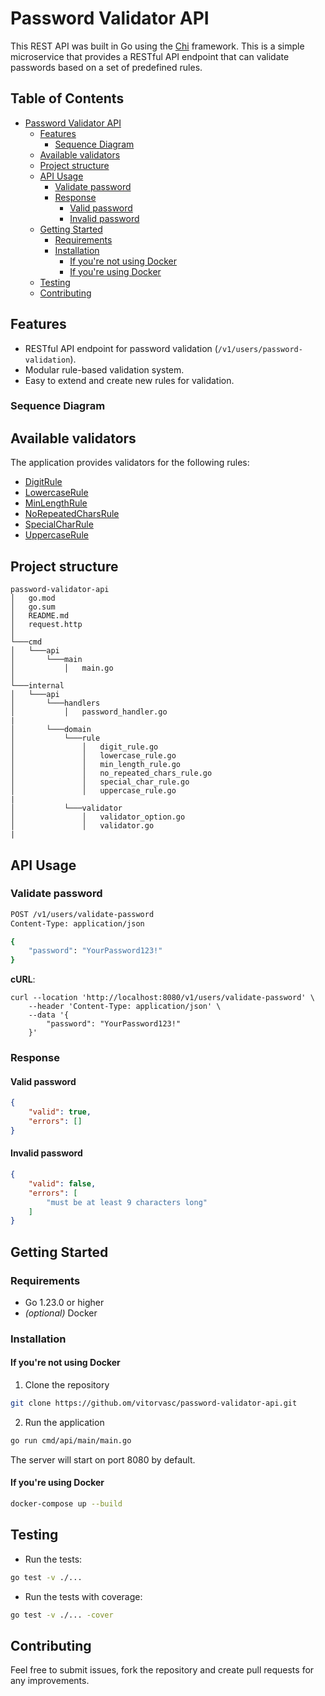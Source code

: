 # Password Validator API

This REST API was built in Go using the [Chi](https://go-chi.io/) framework. This is a simple microservice that provides a RESTful API endpoint that can validate passwords based on a set of predefined rules.

## Table of Contents

- [Password Validator API](#password-validator-api)
    - [Features](#features)
        - [Sequence Diagram](#sequence-diagram)
    - [Available validators](#available-validators)
    - [Project structure](#project-structure)
    - [API Usage](#api-usage)
        - [Validate password](#validate-password)
        - [Response](#response)
            - [Valid password](#valid-password)
            - [Invalid password](#invalid-password)
    - [Getting Started](#getting-started)
        - [Requirements](#requirements)
        - [Installation](#installation)
            - [If you're not using Docker](#if-youre-not-using-docker)
            - [If you're using Docker](#if-youre-using-docker)
    - [Testing](#testing)
    - [Contributing](#contributing)

## Features

- RESTful API endpoint for password validation (`/v1/users/password-validation`).
- Modular rule-based validation system.
- Easy to extend and create new rules for validation.

### Sequence Diagram

<!-- TODO: Add Sequence Diagram -->

## Available validators

The application provides validators for the following rules:

- [DigitRule](https://github.com/vitorvasc/password-validator-api/blob/main/internal/domain/rule/digit_rule.go)
- [LowercaseRule](https://github.com/vitorvasc/password-validator-api/blob/main/internal/domain/rule/lowercase_rule.go)
- [MinLengthRule](https://github.com/vitorvasc/password-validator-api/blob/main/internal/domain/rule/min_length_rule.go)
- [NoRepeatedCharsRule](https://github.com/vitorvasc/password-validator-api/blob/main/internal/domain/rule/no_repeated_chars_rule.go)
- [SpecialCharRule](https://github.com/vitorvasc/password-validator-api/blob/main/internal/domain/rule/special_char_rule.go)
- [UppercaseRule](https://github.com/vitorvasc/password-validator-api/blob/main/internal/domain/rule/uppercase_rule.go)

## Project structure

```
password-validator-api
│   go.mod    
│   go.sum    
│   README.md
│   request.http    
│
└───cmd
│   └───api
│       └───main
│           │   main.go
│   
└───internal
│   └───api
│       └───handlers
│           │   password_handler.go
|
│       └───domain
│           └───rule
│               │   digit_rule.go
│               │   lowercase_rule.go
│               │   min_length_rule.go
│               │   no_repeated_chars_rule.go
│               │   special_char_rule.go
│               │   uppercase_rule.go
|
│           └───validator
│               │   validator_option.go
│               │   validator.go
|
```

## API Usage

### Validate password

```bash
POST /v1/users/validate-password
Content-Type: application/json

{
    "password": "YourPassword123!"
}
```

**cURL**:

```
curl --location 'http://localhost:8080/v1/users/validate-password' \
    --header 'Content-Type: application/json' \
    --data '{
        "password": "YourPassword123!"    
    }'
```

### Response

#### Valid password

```json
{
    "valid": true,
    "errors": []
}
```

#### Invalid password

```json
{
    "valid": false,
    "errors": [
        "must be at least 9 characters long"
    ]
}
```

## Getting Started

### Requirements

- Go 1.23.0 or higher
- _(optional)_ Docker

### Installation

#### If you're not using Docker

1. Clone the repository

```bash
git clone https://github.om/vitorvasc/password-validator-api.git
```

2. Run the application

```bash
go run cmd/api/main/main.go
```

The server will start on port 8080 by default. 

#### If you're using Docker

```bash
docker-compose up --build
```

## Testing

* Run the tests:
```bash
go test -v ./...
```

* Run the tests with coverage:

```bash
go test -v ./... -cover
```

## Contributing

Feel free to submit issues, fork the repository and create pull requests for any improvements. 
